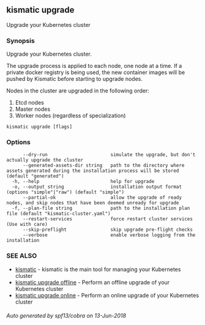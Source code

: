 ## kismatic upgrade

Upgrade your Kubernetes cluster

### Synopsis

Upgrade your Kubernetes cluster.

The upgrade process is applied to each node, one node at a time. If a private docker registry
is being used, the new container images will be pushed by Kismatic before starting to upgrade
nodes.

Nodes in the cluster are upgraded in the following order:

1. Etcd nodes
2. Master nodes
3. Worker nodes (regardless of specialization)


```
kismatic upgrade [flags]
```

### Options

```
      --dry-run                       simulate the upgrade, but don't actually upgrade the cluster
      --generated-assets-dir string   path to the directory where assets generated during the installation process will be stored (default "generated")
  -h, --help                          help for upgrade
  -o, --output string                 installation output format (options "simple"|"raw") (default "simple")
      --partial-ok                    allow the upgrade of ready nodes, and skip nodes that have been deemed unready for upgrade
  -f, --plan-file string              path to the installation plan file (default "kismatic-cluster.yaml")
      --restart-services              force restart cluster services (Use with care)
      --skip-preflight                skip upgrade pre-flight checks
      --verbose                       enable verbose logging from the installation
```

### SEE ALSO

* [kismatic](kismatic.md)	 - kismatic is the main tool for managing your Kubernetes cluster
* [kismatic upgrade offline](kismatic_upgrade_offline.md)	 - Perform an offline upgrade of your Kubernetes cluster
* [kismatic upgrade online](kismatic_upgrade_online.md)	 - Perform an online upgrade of your Kubernetes cluster

###### Auto generated by spf13/cobra on 13-Jun-2018
